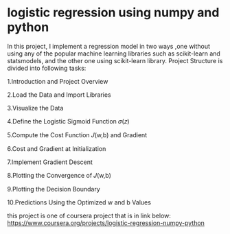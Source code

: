 # logistic regression using numpy and python

In this project, I implement a regression model in two ways ,one without using any of the popular machine learning libraries such as scikit-learn and statsmodels,
and the other one using scikit-learn library.
Project Structure is divided into following tasks:

1.Introduction and Project Overview

2.Load the Data and Import Libraries

3.Visualize the Data

4.Define the Logistic Sigmoid Function 𝜎(𝑧)

5.Compute the Cost Function 𝐽(w,b) and Gradient

6.Cost and Gradient at Initialization

7.Implement Gradient Descent

8.Plotting the Convergence of 𝐽(w,b)

9.Plotting the Decision Boundary

10.Predictions Using the Optimized w and b Values

this project is one of coursera project that is in link below:
https://www.coursera.org/projects/logistic-regression-numpy-python



